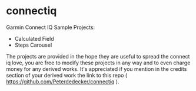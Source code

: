 # connectiq
Garmin Connect IQ Sample Projects:
  * Calculated Field
  * Steps Carousel

The projects are provided in the hope they are useful to spread the connect iq love, you are free to modify these projects in any way and to even charge money for any derived works. 
It's appreciated if you mention in the credits section of your derived work the link to this repo ( https://github.com/Peterdedecker/connectiq ).